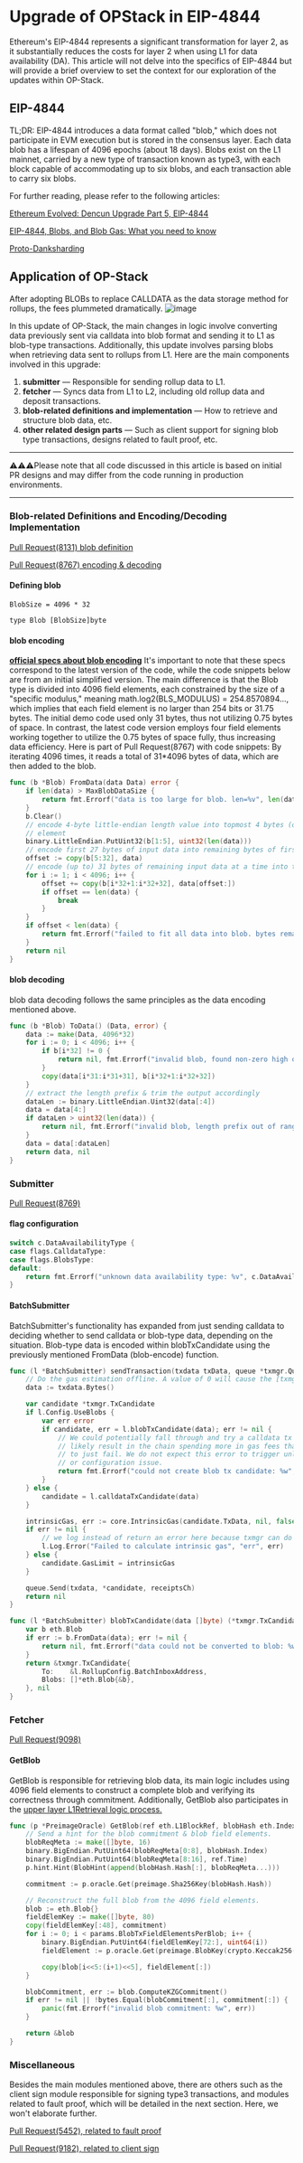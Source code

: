 # Upgrade of OPStack in EIP-4844

Ethereum's EIP-4844 represents a significant transformation for layer 2, as it substantially reduces the costs for layer 2 when using L1 for data availability (DA). This article will not delve into the specifics of EIP-4844 but will provide a brief overview to set the context for our exploration of the updates within OP-Stack.

## EIP-4844

TL;DR:
EIP-4844 introduces a data format called "blob," which does not participate in EVM execution but is stored in the consensus layer. Each data blob has a lifespan of 4096 epochs (about 18 days). Blobs exist on the L1 mainnet, carried by a new type of transaction known as type3, with each block capable of accommodating up to six blobs, and each transaction able to carry six blobs.

For further reading, please refer to the following articles:

[Ethereum Evolved: Dencun Upgrade Part 5, EIP-4844](https://consensys.io/blog/ethereum-evolved-dencun-upgrade-part-5-eip-4844)

[EIP-4844, Blobs, and Blob Gas: What you need to know](https://www.blocknative.com/blog/eip-4844-blobs-and-blob-gas-what-you-need-to-know)

[Proto-Danksharding](https://notes.ethereum.org/@vbuterin/proto_danksharding_faq#Proto-Danksharding-FAQ)

## Application of OP-Stack

After adopting BLOBs to replace CALLDATA as the data storage method for rollups, the fees plummeted dramatically.
![image](https://hackmd.io/_uploads/BJCSEyngA.png)

In this update of OP-Stack, the main changes in logic involve converting data previously sent via calldata into blob format and sending it to L1 as blob-type transactions. Additionally, this update involves parsing blobs when retrieving data sent to rollups from L1. Here are the main components involved in this upgrade:

1. **submitter** — Responsible for sending rollup data to L1.
2. **fetcher** — Syncs data from L1 to L2, including old rollup data and deposit transactions.
3. **blob-related definitions and implementation** — How to retrieve and structure blob data, etc.
4. **other related design parts** — Such as client support for signing blob type transactions, designs related to fault proof, etc.

---

⚠️⚠️⚠️Please note that all code discussed in this article is based on initial PR designs and may differ from the code running in production environments.

---

### Blob-related Definitions and Encoding/Decoding Implementation

[Pull Request(8131) blob definition](https://github.com/ethereum-optimism/optimism/pull/8131/files#diff-30107b16d72d6e958093d83b5d736522a7994cab064187562605c82174400cd5)

[Pull Request(8767) encoding & decoding](https://github.com/ethereum-optimism/optimism/commit/78ecdf523026d0afa45c519524a15b83cbe162c8#diff-30107b16d72d6e958093d83b5d736522a7994cab064187562605c82174400cd5R86)

#### Defining blob

```
BlobSize = 4096 * 32
  
type Blob [BlobSize]byte
```

#### blob encoding

[**official specs about blob encoding**](https://github.com/ethereum-optimism/specs/blob/main/specs/protocol/derivation.md#blob-encoding)
It's important to note that these specs correspond to the latest version of the code, while the code snippets below are from an initial simplified version. The main difference is that the Blob type is divided into 4096 field elements, each constrained by the size of a "specific modulus," meaning math.log2(BLS_MODULUS) = 254.8570894..., which implies that each field element is no larger than 254 bits or 31.75 bytes. The initial demo code used only 31 bytes, thus not utilizing 0.75 bytes of space. In contrast, the latest code version employs four field elements working together to utilize the 0.75 bytes of space fully, thus increasing data efficiency.
Here is part of Pull Request(8767) with code snippets:
By iterating 4096 times, it reads a total of 31*4096 bytes of data, which are then added to the blob.

```go
func (b *Blob) FromData(data Data) error {
	if len(data) > MaxBlobDataSize {
		return fmt.Errorf("data is too large for blob. len=%v", len(data))
	}
	b.Clear()
	// encode 4-byte little-endian length value into topmost 4 bytes (out of 31) of first field
	// element
	binary.LittleEndian.PutUint32(b[1:5], uint32(len(data)))
	// encode first 27 bytes of input data into remaining bytes of first field element
	offset := copy(b[5:32], data)
	// encode (up to) 31 bytes of remaining input data at a time into the subsequent field element
	for i := 1; i < 4096; i++ {
		offset += copy(b[i*32+1:i*32+32], data[offset:])
		if offset == len(data) {
			break
		}
	}
	if offset < len(data) {
		return fmt.Errorf("failed to fit all data into blob. bytes remaining: %v", len(data)-offset)
	}
	return nil
}
```

#### blob decoding

blob data decoding follows the same principles as the data encoding mentioned above.

```go
func (b *Blob) ToData() (Data, error) {
	data := make(Data, 4096*32)
	for i := 0; i < 4096; i++ {
		if b[i*32] != 0 {
			return nil, fmt.Errorf("invalid blob, found non-zero high order byte %x of field element %d", b[i*32], i)
		}
		copy(data[i*31:i*31+31], b[i*32+1:i*32+32])
	}
	// extract the length prefix & trim the output accordingly
	dataLen := binary.LittleEndian.Uint32(data[:4])
	data = data[4:]
	if dataLen > uint32(len(data)) {
		return nil, fmt.Errorf("invalid blob, length prefix out of range: %d", dataLen)
	}
	data = data[:dataLen]
	return data, nil
}
```

### Submitter

[Pull Request(8769)](https://github.com/ethereum-optimism/optimism/pull/8769)

#### flag configuration

```go
switch c.DataAvailabilityType {
case flags.CalldataType:
case flags.BlobsType:
default:
    return fmt.Errorf("unknown data availability type: %v", c.DataAvailabilityType)
}
```

#### BatchSubmitter

BatchSubmitter's functionality has expanded from just sending calldata to deciding whether to send calldata or blob-type data, depending on the situation. Blob-type data is encoded within blobTxCandidate using the previously mentioned FromData (blob-encode) function.

```go
func (l *BatchSubmitter) sendTransaction(txdata txData, queue *txmgr.Queue[txData], receiptsCh chan txmgr.TxReceipt[txData]) error {
	// Do the gas estimation offline. A value of 0 will cause the [txmgr] to estimate the gas limit.
	data := txdata.Bytes()

	var candidate *txmgr.TxCandidate
	if l.Config.UseBlobs {
		var err error
		if candidate, err = l.blobTxCandidate(data); err != nil {
			// We could potentially fall through and try a calldata tx instead, but this would
			// likely result in the chain spending more in gas fees than it is tuned for, so best
			// to just fail. We do not expect this error to trigger unless there is a serious bug
			// or configuration issue.
			return fmt.Errorf("could not create blob tx candidate: %w", err)
		}
	} else {
		candidate = l.calldataTxCandidate(data)
	}

	intrinsicGas, err := core.IntrinsicGas(candidate.TxData, nil, false, true, true, false)
	if err != nil {
		// we log instead of return an error here because txmgr can do its own gas estimation
		l.Log.Error("Failed to calculate intrinsic gas", "err", err)
	} else {
		candidate.GasLimit = intrinsicGas
	}

	queue.Send(txdata, *candidate, receiptsCh)
	return nil
}

func (l *BatchSubmitter) blobTxCandidate(data []byte) (*txmgr.TxCandidate, error) {
	var b eth.Blob
	if err := b.FromData(data); err != nil {
		return nil, fmt.Errorf("data could not be converted to blob: %w", err)
	}
	return &txmgr.TxCandidate{
		To:    &l.RollupConfig.BatchInboxAddress,
		Blobs: []*eth.Blob{&b},
	}, nil
}
```

### Fetcher

[Pull Request(9098)](https://github.com/ethereum-optimism/optimism/pull/9098/files#diff-1fd8727490dbd2214b6d0c247eb222f2ac4098d259b4a45e9c0caea7fb2d3e08)

#### GetBlob

GetBlob is responsible for retrieving blob data, its main logic includes using 4096 field elements to construct a complete blob and verifying its correctness through commitment. Additionally, GetBlob also participates in the [upper layer L1Retrieval logic process.](https://github.com/joohhnnn/Understanding-Optimism-Codebase/blob/main/sequencer/04-how-derivation-works.md)

```go
func (p *PreimageOracle) GetBlob(ref eth.L1BlockRef, blobHash eth.IndexedBlobHash) *eth.Blob {
	// Send a hint for the blob commitment & blob field elements.
	blobReqMeta := make([]byte, 16)
	binary.BigEndian.PutUint64(blobReqMeta[0:8], blobHash.Index)
	binary.BigEndian.PutUint64(blobReqMeta[8:16], ref.Time)
	p.hint.Hint(BlobHint(append(blobHash.Hash[:], blobReqMeta...)))

	commitment := p.oracle.Get(preimage.Sha256Key(blobHash.Hash))

	// Reconstruct the full blob from the 4096 field elements.
	blob := eth.Blob{}
	fieldElemKey := make([]byte, 80)
	copy(fieldElemKey[:48], commitment)
	for i := 0; i < params.BlobTxFieldElementsPerBlob; i++ {
		binary.BigEndian.PutUint64(fieldElemKey[72:], uint64(i))
		fieldElement := p.oracle.Get(preimage.BlobKey(crypto.Keccak256(fieldElemKey)))

		copy(blob[i<<5:(i+1)<<5], fieldElement[:])
	}

	blobCommitment, err := blob.ComputeKZGCommitment()
	if err != nil || !bytes.Equal(blobCommitment[:], commitment[:]) {
		panic(fmt.Errorf("invalid blob commitment: %w", err))
	}

	return &blob
}
```

### Miscellaneous

Besides the main modules mentioned above, there are others such as the client sign module responsible for signing type3 transactions, and modules related to fault proof, which will be detailed in the next section. Here, we won't elaborate further.

[Pull Request(5452), related to fault proof](https://github.com/ethereum-optimism/optimism/commit/4739b0f8bfe2f3848af3f1a5661a038c5d602b2f#diff-790daa91002e5c07497fdc2d7c2149b551d77ccec1b1906cc70f575b7c7bad65)

[Pull Request(9182), related to client sign](https://github.com/ethereum-optimism/optimism/pull/9185/files#diff-8046655b02fcced5322724e2cd61ece649a9d79ba09405093f9ed70b2087e47d)

